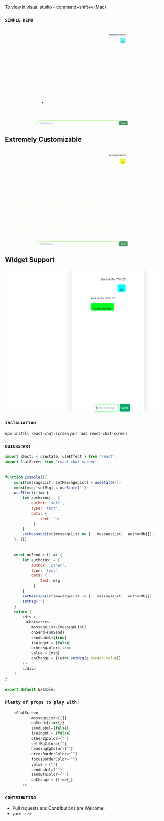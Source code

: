 To view in visual studio - command+shift+v (Mac)


### `SIMPLE DEMO`
![demo](/assets/demo.gif)


## Extremely Customizable
![demo2](/assets/demo2.gif)

## Widget Support
![demo3](/assets/demo3.png)



### `INSTALLATION`
`npm install react-chat-screen`
`yarn add react-chat-screen`


### `QUICKSTART`
```javascript
import React, { useState, useEffect } from 'react';
import ChatScreen from 'react-chat-screen';


function Example(){
    const[messageList, setMessageList] = useState([])
    const[msg, setMsg] = useState('')
    useEffect(()=> {        
        let authorObj = {
            author: 'self',
            type: 'text',
            data: { 
                text: 'hi'
             }
        }
        setMessageList(messageList => [...messageList,  authorObj]);        
    }, [])
 

    const onSend = () => {    
        let authorObj = {
            author: 'other',
            type: 'text',
            data: { 
                text: msg
             }
        }      
        setMessageList(messageList => [...messageList,  authorObj]);
        setMsg('')        
    }
    return (
        <div >     
         <ChatScreen            
            messageList={messageList}
            onSend={onSend}
            sendLabel={true}
            isWidget = {false}
            otherBgColor="lime"            
            value = {msg}
            onChange = {(e)=> setMsg(e.target.value)}       
        />
        </div>
    ) 
}

export default Example;
```

### `Plenty of props to play with!`
```javascript 
    <ChatScreen            
            messageList={[]}
            onSend={()=>{}}
            sendLabel={false}
            isWidget = {false}
            otherBgColor={""}    
            selfBgColor={""}    
            headingBgColor={""}    
            errorBorderColor={""}
            focusBorderColor={""}
            value = {""}
            sendLabel={""}
            sendBtnColor={""}
            onChange = {()=>{}}       
        />
```

### `CONTRIBUTING`
- Pull requests and Contributions are Welcome!
- `yarn test`